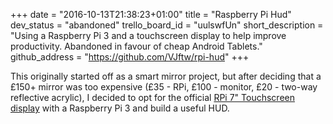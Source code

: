 +++
date = "2016-10-13T21:38:23+01:00"
title = "Raspberry Pi Hud"
dev_status = "abandoned"
trello_board_id = "uulswfUn"
short_description = "Using a Raspberry Pi 3 and a touchscreen display to help improve productivity. Abandoned in favour of cheap Android Tablets."
github_address = "https://github.com/VJftw/rpi-hud"
+++

This originally started off as a smart mirror project, but after deciding that a £150+ mirror was too expensive (£35 - RPi, £100 - monitor, £20 - two-way reflective acrylic), I decided to opt for the official [RPi 7" Touchscreen display](https://www.element14.com/community/docs/DOC-78156/l/raspberry-pi-7-touchscreen-display) with a Raspberry Pi 3 and build a useful HUD.
